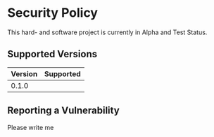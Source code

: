 # Security Policy
This hard- and software project is currently in Alpha and Test Status.

## Supported Versions


| Version | Supported          |
| ------- | ------------------ |
| 0.1.0   |                    |

## Reporting a Vulnerability

Please write me
